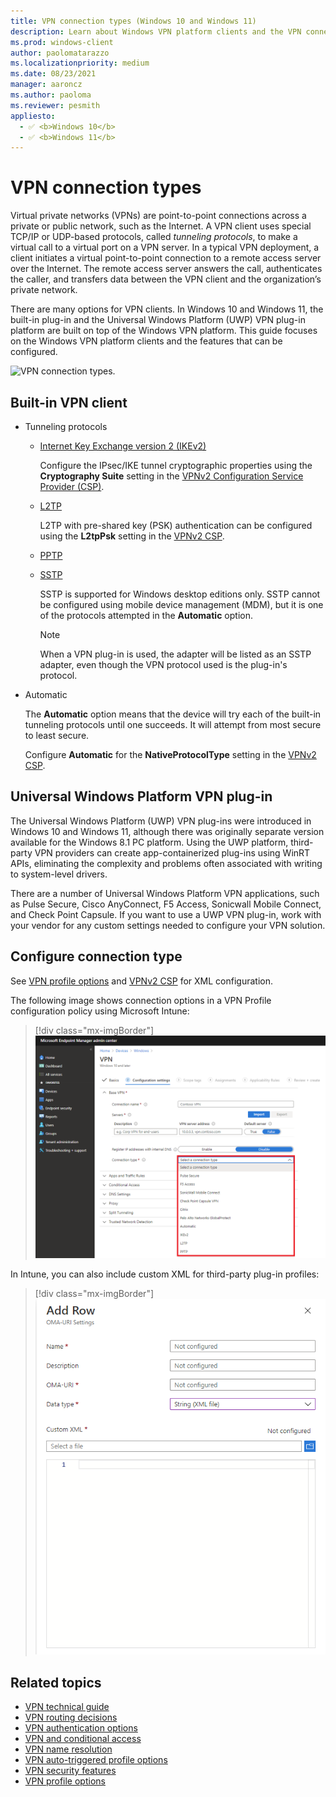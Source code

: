 ```yaml
---
title: VPN connection types (Windows 10 and Windows 11)
description: Learn about Windows VPN platform clients and the VPN connection-type features that can be configured.
ms.prod: windows-client
author: paolomatarazzo
ms.localizationpriority: medium
ms.date: 08/23/2021
manager: aaroncz
ms.author: paoloma
ms.reviewer: pesmith
appliesto: 
  - ✅ <b>Windows 10</b>
  - ✅ <b>Windows 11</b>
---
```


# VPN connection types

Virtual private networks (VPNs) are point-to-point connections across a private or public network, such as the Internet. A VPN client uses special TCP/IP or UDP-based protocols, called *tunneling protocols*, to make a virtual call to a virtual port on a VPN server. In a typical VPN deployment, a client initiates a virtual point-to-point connection to a remote access server over the Internet. The remote access server answers the call, authenticates the caller, and transfers data between the VPN client and the organization’s private network.

There are many options for VPN clients. In Windows 10 and Windows 11, the built-in plug-in and the Universal Windows Platform (UWP) VPN plug-in platform are built on top of the Windows VPN platform. This guide focuses on the Windows VPN platform clients and the features that can be configured. 

![VPN connection types.](images/vpn-connection.png)

## Built-in VPN client

- Tunneling protocols

    - [Internet Key Exchange version 2 (IKEv2)](/previous-versions/windows/it-pro/windows-server-2008-R2-and-2008/ff687731(v=ws.10))

      Configure the IPsec/IKE tunnel cryptographic properties using the **Cryptography Suite** setting in the [VPNv2 Configuration Service Provider (CSP)](/windows/client-management/mdm/vpnv2-csp).
           
    - [L2TP](/previous-versions/windows/it-pro/windows-server-2008-R2-and-2008/ff687761(v=ws.10))

      L2TP with pre-shared key (PSK) authentication can be configured using the **L2tpPsk** setting in the [VPNv2 CSP](/windows/client-management/mdm/vpnv2-csp).
    
    - [PPTP](/previous-versions/windows/it-pro/windows-server-2008-R2-and-2008/ff687676(v=ws.10))

    - [SSTP](/previous-versions/windows/it-pro/windows-server-2008-R2-and-2008/ff687819(v=ws.10))

        SSTP is supported for Windows desktop editions only. SSTP cannot be configured using mobile device management (MDM), but it is one of the protocols attempted in the **Automatic** option.

        > [!NOTE]
        > When a VPN plug-in is used, the adapter will be listed as an SSTP adapter, even though the VPN protocol used is the plug-in's protocol.
        
- Automatic

    The **Automatic** option means that the device will try each of the built-in tunneling protocols until one succeeds. It will attempt from most secure to least secure. 

    Configure **Automatic** for the **NativeProtocolType** setting in the [VPNv2 CSP](/windows/client-management/mdm/vpnv2-csp).
    
  
 
## Universal Windows Platform VPN plug-in

The Universal Windows Platform (UWP) VPN plug-ins were introduced in Windows 10 and Windows 11, although there was originally separate version available for the Windows 8.1 PC platform. Using the UWP platform, third-party VPN providers can create app-containerized plug-ins using WinRT APIs, eliminating the complexity and problems often associated with writing to system-level drivers.  

There are a number of Universal Windows Platform VPN applications, such as Pulse Secure, Cisco AnyConnect, F5 Access, Sonicwall Mobile Connect, and Check Point Capsule. If you want to use a UWP VPN plug-in, work with your vendor for any custom settings needed to configure your VPN solution.

## Configure connection type

See [VPN profile options](vpn-profile-options.md) and [VPNv2 CSP](/windows/client-management/mdm/vpnv2-csp) for XML configuration. 

The following image shows connection options in a VPN Profile configuration policy using Microsoft Intune:

> [!div class="mx-imgBorder"]
> ![Available connection types.](images/vpn-connection-intune.png)
     
In Intune, you can also include custom XML for third-party plug-in profiles:

> [!div class="mx-imgBorder"]
> ![Custom XML.](images/vpn-custom-xml-intune.png)


## Related topics

- [VPN technical guide](vpn-guide.md)
- [VPN routing decisions](vpn-routing.md)
- [VPN authentication options](vpn-authentication.md)
- [VPN and conditional access](vpn-conditional-access.md)
- [VPN name resolution](vpn-name-resolution.md)
- [VPN auto-triggered profile options](vpn-auto-trigger-profile.md)
- [VPN security features](vpn-security-features.md)
- [VPN profile options](vpn-profile-options.md)
